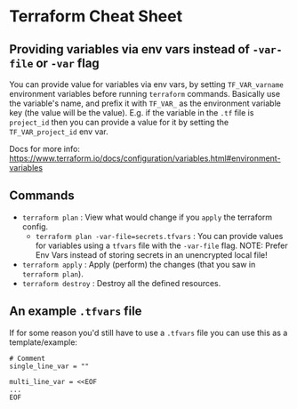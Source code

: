 # Terraform Cheat Sheet

## Providing variables via env vars instead of `-var-file` or `-var` flag

You can provide value for variables via env vars, by setting `TF_VAR_varname` environment variables before running `terraform` commands. Basically use the variable's name, and prefix it with `TF_VAR_` as the environment variable key (the value will be the value). E.g. if the variable in the `.tf` file is `project_id` then you can provide a value for it by setting the `TF_VAR_project_id` env var.

Docs for more info: https://www.terraform.io/docs/configuration/variables.html#environment-variables

## Commands

- `terraform plan` : View what would change if you `apply` the terraform config.
    - `terraform plan -var-file=secrets.tfvars` : You can provide values for variables using a `tfvars` file with the `-var-file` flag. NOTE: Prefer Env Vars instead of storing secrets in an unencrypted local file!
- `terraform apply` : Apply (perform) the changes (that you saw in `terraform plan`).
- `terraform destroy` : Destroy all the defined resources.


## An example `.tfvars` file

If for some reason you'd still have to use a `.tfvars` file you can use this as a template/example:

```
# Comment
single_line_var = ""

multi_line_var = <<EOF
...
EOF

```
